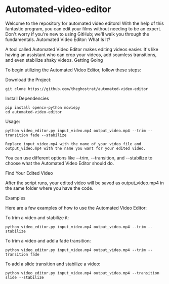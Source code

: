 # Automated-video-editor


Welcome to the repository for automated video editors! With the help of this fantastic program, you can edit your films without needing to be an expert. Don't worry if you're new to using GitHub; we'll walk you through the fundamentals. Automated Video Editor: What Is It?

A tool called Automated Video Editor makes editing videos easier. It's like having an assistant who can crop your videos, add seamless transitions, and even stabilize shaky videos. Getting Going

To begin utilizing the Automated Video Editor, follow these steps:

Download the Project:

    git clone https://github.com/theghostrat/automated-video-editor

Install Dependencies

    pip install opencv-python moviepy
    cd automated-video-editor

Usage:

    python video_editor.py input_video.mp4 output_video.mp4 --trim --transition fade --stabilize

    Replace input_video.mp4 with the name of your video file and output_video.mp4 with the name you want for your edited video.

You can use different options like --trim, --transition, and --stabilize to choose what the Automated Video Editor should do.

Find Your Edited Video

After the script runs, your edited video will be saved as output_video.mp4 in the same folder where you have the code.

Examples

Here are a few examples of how to use the Automated Video Editor:

  To trim a video and stabilize it:

    python video_editor.py input_video.mp4 output_video.mp4 --trim --stabilize

  To trim a video and add a fade transition:


    python video_editor.py input_video.mp4 output_video.mp4 --trim --transition fade

  To add a slide transition and stabilize a video:


    python video_editor.py input_video.mp4 output_video.mp4 --transition slide --stabilize
